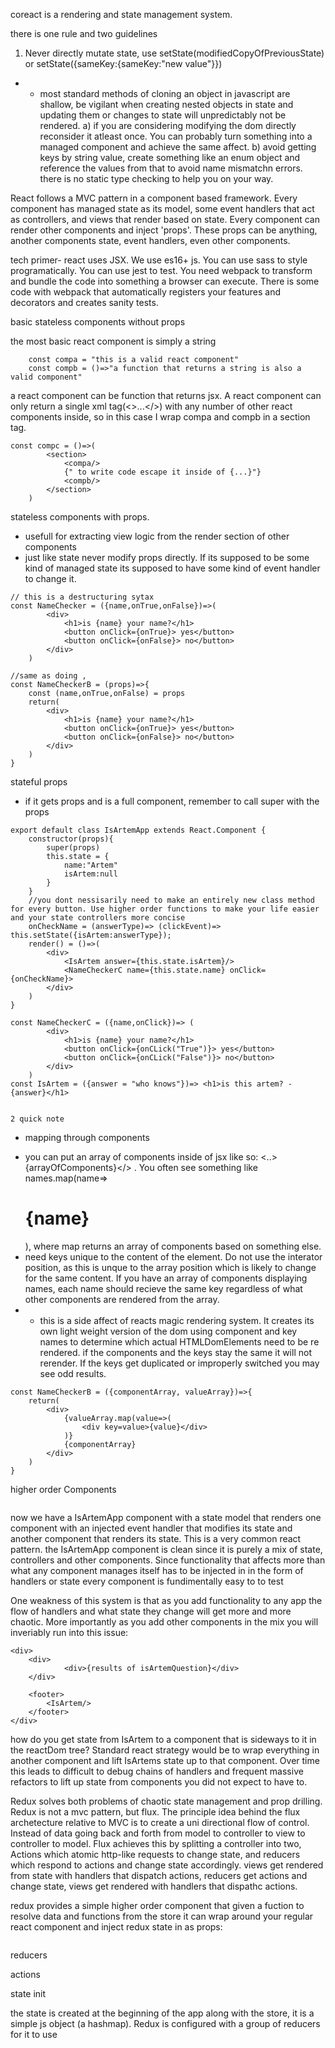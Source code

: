coreact is a rendering and state management system.

there is one rule and two guidelines
1) Never directly mutate state, use setState(modifiedCopyOfPreviousState) or setState({sameKey:{sameKey:"new value"}})
- - most standard methods of cloning an object in javascript are shallow, be vigilant when creating nested objects in state and updating them or changes to state will unpredictably not be rendered. 
a) if you are considering modifying the dom directly reconsider it atleast once. You can probably turn something into a managed component and achieve the same affect.
b) avoid getting keys by string value, create something like an enum object and reference the values from that to avoid name mismatchn errors. there is no static type checking to help you on your way. 

React follows a MVC pattern in a component based framework. Every component has managed state as its model, some event handlers that act as controllers, and views that render based on state. Every component can render other components and inject 'props'. These props can be anything, another components state, event handlers, even other components. 

tech primer-
react uses JSX. We use es16+ js. You can use sass to style programatically. You can use jest to test.  You need webpack to transform and bundle the code into something a browser can execute. There is some code with webpack that automatically registers your features and decorators and creates sanity tests.

basic 
stateless components without props

the most basic react component is simply a string

```
    const compa = "this is a valid react component"
    const compb = ()=>"a function that returns a string is also a valid component"

```
a react component can be function that returns jsx. A react component can only return a single xml tag(<>...</>) with any number of other react components inside, so in this case I wrap compa and compb in a section tag. 
```
const compc = ()=>(
        <section>
            <compa/>
            {" to write code escape it inside of {...}"}
            <compb/>
        </section>
    )
```
stateless components with props.
- usefull for extracting view logic from the render section of other components
- just like state never modify props directly. If its supposed to be some kind of managed state its supposed to have some kind of event handler to change it. 
```
// this is a destructuring sytax 
const NameChecker = ({name,onTrue,onFalse})=>(
        <div>
            <h1>is {name} your name?</h1>
            <button onClick={onTrue}> yes</button>
            <button onClick={onFalse}> no</button>
        </div>
    )

//same as doing ,
const NameCheckerB = (props)=>{
    const (name,onTrue,onFalse) = props
    return(
        <div>
            <h1>is {name} your name?</h1>
            <button onClick={onTrue}> yes</button>
            <button onClick={onFalse}> no</button>
        </div>
    )
}
```

stateful props
- if it gets props and is a full component, remember to call super with the props
```
export default class IsArtemApp extends React.Component {
    constructor(props){
        super(props)
        this.state = {
            name:"Artem"
            isArtem:null
        }
    }
    //you dont nessisarily need to make an entirely new class method for every button. Use higher order functions to make your life easier and your state controllers more concise
    onCheckName = (answerType)=> (clickEvent)=> this.setState({isArtem:answerType});
    render() = ()=>(
        <div>
            <IsArtem answer={this.state.isArtem}/>
            <NameCheckerC name={this.state.name} onClick={onCheckName}>
        </div>
    )
}

const NameCheckerC = ({name,onClick})=> (
        <div>
            <h1>is {name} your name?</h1>
            <button onClick={onCLick("True")}> yes</button>
            <button onClick={onCLick("False")}> no</button>
        </div>
    )
const IsArtem = ({answer = "who knows"})=> <h1>is this artem? - {answer}</h1>


2 quick note
```
* mapping through components
- you can put an array of components inside of jsx like so: <..>{arrayOfComponents}</> . You often see something like names.map(name=><h1 key={name}>{name}</h1>), where map returns an array of components based on something else. 
- need keys unique to the content of the element. Do not use the interator position, as this is unque to the array position which is likely to change for the same content. If you have an array of components displaying names, each name should recieve the same key regardless of what other components are rendered from the array.   
- - this is a side affect of reacts magic rendering system. It creates its own light weight version of the dom using component and key names to determine which actual HTMLDomElements need to be re rendered. if the components and the keys stay the same it will not rerender. If the keys get duplicated or improperly switched you may see odd results. 
```
const NameCheckerB = ({componentArray, valueArray})=>{
    return(
        <div>
            {valueArray.map(value=>(
                <div key=value>{value}</div>
            )}
            {componentArray}
        </div>
    )
}

```

higher order Components
```
```


now we have a IsArtemApp component with a state model that renders one component with an injected event handler that modifies its state and another component that renders its state. This is a very common react pattern. the IsArtemApp component is clean since it is purely a mix of state, controllers and other components. Since functionality that affects more than what any component manages itself has to be injected in in the form of handlers or state every component is fundimentally easy to to test

One weakness of this system is that as you add functionality to any app the flow of handlers and what state they change will get more and more chaotic. More importantly as you add other components in the mix you will inveriably run into this issue:

```
<div>
    <div>
            <div>{results of isArtemQuestion}</div>
    </div>

    <footer>
        <IsArtem/>
    </footer>
</div>
```
how do you get state from IsArtem to a component that is sideways to it in the reactDom tree? Standard react strategy would be to wrap everything in another component and lift IsArtems state up to that component. Over time this leads to difficult to debug chains of handlers and frequent massive refactors to lift up state from components you did not expect to have to.

Redux solves both problems of chaotic state management and prop drilling. Redux is not a mvc pattern, but flux. The principle idea behind the flux archetecture relative to MVC is to create a uni directional flow of control. Instead of data going back and forth from model to controller to view to controller to model. Flux achieves this by splitting a controller into two, Actions which atomic http-like requests to change state, and reducers which respond to actions and change state accordingly. views get rendered from state with handlers that dispatch actions, reducers get actions and change state, views get rendered with handlers that dispathc actions. 
 
 
redux provides a simple higher order component that given a fuction to resolve data and functions from the store it can wrap around your regular react component and inject redux state in as props:
```
```

reducers

actions

state init

the state is created at the beginning of the app along with the store, it is a simple js object (a hashmap). Redux is configured with a group of reducers for it to use 


